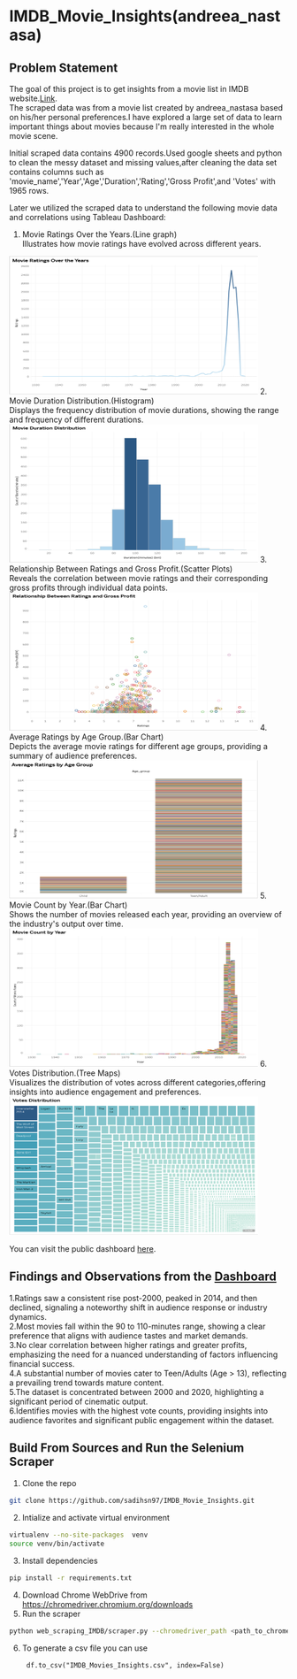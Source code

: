 # IMDB_Movie_Insights(andreea_nastasa)

## Problem Statement
The goal of this project is to get insights from a movie list in IMDB website.[Link](https://m.imdb.com/list/ls055559860/?page=1).<br/> 
The scraped data was from a movie list created by andreea_nastasa based on his/her personal preferences.I have explored a large set of data to learn important things about movies because I'm really interested in the whole movie scene.<br>

Initial scraped data contains 4900 records.Used google sheets and python to clean the messy dataset and missing values,after cleaning the data set contains columns such as 'movie_name','Year','Age','Duration','Rating','Gross Profit',and 'Votes' with 1965 rows.<br>

Later we utilized the scraped data to understand the following movie data and correlations using Tableau Dashboard: 

1. Movie Ratings Over the Years.(Line graph)<br>
   Illustrates how movie ratings have evolved across different years.
 <img src = "viz_images/1.png" width="450" height="250">
2. Movie Duration Distribution.(Histogram)<br>
   Displays the frequency distribution of movie durations, showing the range and frequency of different durations.
 <img src = "viz_images/2.png" width="450" height="250">
3. Relationship Between Ratings and Gross Profit.(Scatter Plots)<br>
   Reveals the correlation between movie ratings and their corresponding gross profits through individual data points.
 <img src = "viz_images/3.png" width="450" height="250">
4. Average Ratings by Age Group.(Bar Chart)<br>
   Depicts the average movie ratings for different age groups, providing a summary of audience preferences.
 <img src = "viz_images/4.png" width="450" height="250">
5. Movie Count by Year.(Bar Chart)<br>
   Shows the number of movies released each year, providing an overview of the industry's output over time.
 <img src = "viz_images/5.png" width="450" height="250">
6. Votes Distribution.(Tree Maps)<br>
  Visualizes the distribution of votes across different categories,offering insights into audience engagement and preferences.
 <img src = "viz_images/6.png" width="450" height="250">

You can visit the public dashboard [here](https://public.tableau.com/app/profile/sadi.hossain/viz/IMDB_Movie_Insights/Dashboard1). 

## Findings and Observations from the [Dashboard](https://public.tableau.com/app/profile/sadi.hossain/viz/IMDB_Movie_Insights/Dashboard1)

1.Ratings saw a consistent rise post-2000, peaked in 2014, and then declined, signaling a noteworthy shift in audience response or industry dynamics.<br/>
2.Most movies fall within the 90 to 110-minutes range, showing a clear preference that aligns with audience tastes and market demands.<br/>
3.No clear correlation between higher ratings and greater profits, emphasizing the need for a nuanced understanding of factors influencing financial success.<br/>
4.A substantial number of movies cater to Teen/Adults (Age > 13), reflecting a prevailing trend towards mature content.<br/>
5.The dataset is concentrated between 2000 and 2020, highlighting a significant period of cinematic output.<br/>
6.Identifies movies with the highest vote counts, providing insights into audience favorites and significant public engagement within the dataset.<br/>



## Build From Sources and Run the Selenium Scraper
1. Clone the repo
```bash
git clone https://github.com/sadihsn97/IMDB_Movie_Insights.git
```
2. Intialize and activate virtual environment
```bash
virtualenv --no-site-packages  venv
source venv/bin/activate
```
3. Install dependencies
```bash
pip install -r requirements.txt
```
4. Download Chrome WebDrive from https://chromedriver.chromium.org/downloads 
5. Run the scraper
```bash
python web_scraping_IMDB/scraper.py --chromedriver_path <path_to_chromedriver>
```
6. To generate a csv file you can use 
   ```
    df.to_csv("IMDB_Movies_Insights.csv", index=False)
   ```


